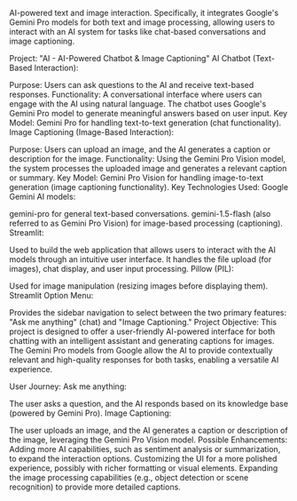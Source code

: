 AI-powered text and image interaction. Specifically, it integrates Google's Gemini Pro models for both text and image processing, allowing users to interact with an AI system for tasks like chat-based conversations and image captioning.


Project: "AI - AI-Powered Chatbot & Image Captioning"
AI Chatbot (Text-Based Interaction):

Purpose: Users can ask questions to the AI and receive text-based responses.
Functionality: A conversational interface where users can engage with the AI using natural language. The chatbot uses Google's Gemini Pro model to generate meaningful answers based on user input.
Key Model: Gemini Pro for handling text-to-text generation (chat functionality).
Image Captioning (Image-Based Interaction):

Purpose: Users can upload an image, and the AI generates a caption or description for the image.
Functionality: Using the Gemini Pro Vision model, the system processes the uploaded image and generates a relevant caption or summary.
Key Model: Gemini Pro Vision for handling image-to-text generation (image captioning functionality).
Key Technologies Used:
Google Gemini AI models:

gemini-pro for general text-based conversations.
gemini-1.5-flash (also referred to as Gemini Pro Vision) for image-based processing (captioning).
Streamlit:

Used to build the web application that allows users to interact with the AI models through an intuitive user interface. It handles the file upload (for images), chat display, and user input processing.
Pillow (PIL):

Used for image manipulation (resizing images before displaying them).
Streamlit Option Menu:

Provides the sidebar navigation to select between the two primary features: "Ask me anything" (chat) and "Image Captioning."
Project Objective:
This project is designed to offer a user-friendly AI-powered interface for both chatting with an intelligent assistant and generating captions for images. The Gemini Pro models from Google allow the AI to provide contextually relevant and high-quality responses for both tasks, enabling a versatile AI experience.

User Journey:
Ask me anything:

The user asks a question, and the AI responds based on its knowledge base (powered by Gemini Pro).
Image Captioning:

The user uploads an image, and the AI generates a caption or description of the image, leveraging the Gemini Pro Vision model.
Possible Enhancements:
Adding more AI capabilities, such as sentiment analysis or summarization, to expand the interaction options.
Customizing the UI for a more polished experience, possibly with richer formatting or visual elements.
Expanding the image processing capabilities (e.g., object detection or scene recognition) to provide more detailed captions.
